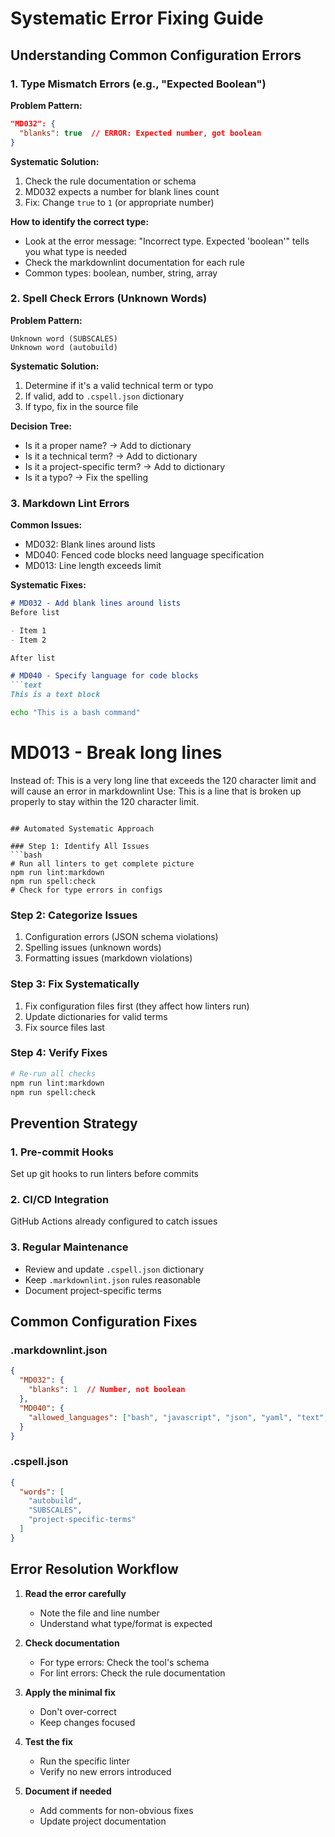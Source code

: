 # Systematic Error Fixing Guide

## Understanding Common Configuration Errors

### 1. Type Mismatch Errors (e.g., "Expected Boolean")

**Problem Pattern:**

```json
"MD032": {
  "blanks": true  // ERROR: Expected number, got boolean
}
```

**Systematic Solution:**

1. Check the rule documentation or schema
2. MD032 expects a number for blank lines count
3. Fix: Change `true` to `1` (or appropriate number)

**How to identify the correct type:**

- Look at the error message: "Incorrect type. Expected 'boolean'" tells you what type is needed
- Check the markdownlint documentation for each rule
- Common types: boolean, number, string, array

### 2. Spell Check Errors (Unknown Words)

**Problem Pattern:**

```
Unknown word (SUBSCALES)
Unknown word (autobuild)
```

**Systematic Solution:**

1. Determine if it's a valid technical term or typo
2. If valid, add to `.cspell.json` dictionary
3. If typo, fix in the source file

**Decision Tree:**

- Is it a proper name? → Add to dictionary
- Is it a technical term? → Add to dictionary
- Is it a project-specific term? → Add to dictionary
- Is it a typo? → Fix the spelling

### 3. Markdown Lint Errors

**Common Issues:**

- MD032: Blank lines around lists
- MD040: Fenced code blocks need language specification
- MD013: Line length exceeds limit

**Systematic Fixes:**

```markdown
# MD032 - Add blank lines around lists
Before list

- Item 1
- Item 2

After list

# MD040 - Specify language for code blocks
```text
This is a text block
```

```bash
echo "This is a bash command"
```

# MD013 - Break long lines

Instead of: This is a very long line that exceeds the 120 character limit and will cause an error in markdownlint
Use: This is a line that is broken up properly
to stay within the 120 character limit.

```

## Automated Systematic Approach

### Step 1: Identify All Issues
```bash
# Run all linters to get complete picture
npm run lint:markdown
npm run spell:check
# Check for type errors in configs
```

### Step 2: Categorize Issues

1. Configuration errors (JSON schema violations)
2. Spelling issues (unknown words)
3. Formatting issues (markdown violations)

### Step 3: Fix Systematically

1. Fix configuration files first (they affect how linters run)
2. Update dictionaries for valid terms
3. Fix source files last

### Step 4: Verify Fixes

```bash
# Re-run all checks
npm run lint:markdown
npm run spell:check
```

## Prevention Strategy

### 1. Pre-commit Hooks

Set up git hooks to run linters before commits

### 2. CI/CD Integration

GitHub Actions already configured to catch issues

### 3. Regular Maintenance

- Review and update `.cspell.json` dictionary
- Keep `.markdownlint.json` rules reasonable
- Document project-specific terms

## Common Configuration Fixes

### .markdownlint.json

```json
{
  "MD032": {
    "blanks": 1  // Number, not boolean
  },
  "MD040": {
    "allowed_languages": ["bash", "javascript", "json", "yaml", "text", ""]
  }
}
```

### .cspell.json

```json
{
  "words": [
    "autobuild",
    "SUBSCALES",
    "project-specific-terms"
  ]
}
```

## Error Resolution Workflow

1. **Read the error carefully**
   - Note the file and line number
   - Understand what type/format is expected

2. **Check documentation**
   - For type errors: Check the tool's schema
   - For lint errors: Check the rule documentation

3. **Apply the minimal fix**
   - Don't over-correct
   - Keep changes focused

4. **Test the fix**
   - Run the specific linter
   - Verify no new errors introduced

5. **Document if needed**
   - Add comments for non-obvious fixes
   - Update project documentation
